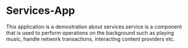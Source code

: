 # Services-App
This application is a demostration about services.service is a component that is used to perform operations on the background such as playing music, handle network transactions, interacting content providers etc.
